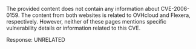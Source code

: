 The provided content does not contain any information about CVE-2006-0159. The content from both websites is related to OVHcloud and Flexera, respectively. However, neither of these pages mentions specific vulnerability details or information related to this CVE.

Response: UNRELATED
